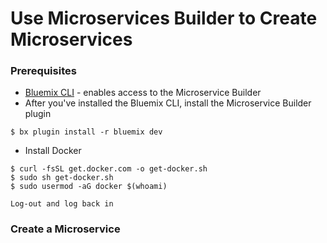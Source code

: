 # Use Microservices Builder to Create Microservices

### Prerequisites

* [Bluemix CLI](https://console.bluemix.net/docs/cli/reference/bluemix_cli/index.html#install_bluemix_cli) - enables access to the Microservice Builder
* After you've installed the Bluemix CLI, install the Microservice Builder plugin

```
$ bx plugin install -r bluemix dev
```
* Install Docker

```
$ curl -fsSL get.docker.com -o get-docker.sh
$ sudo sh get-docker.sh
$ sudo usermod -aG docker $(whoami)

Log-out and log back in
```


### Create a Microservice
